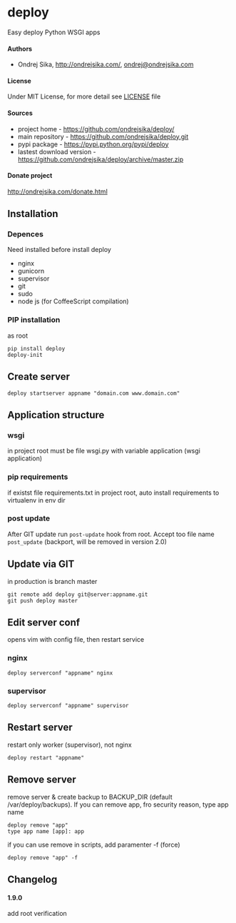deploy
======

Easy deploy Python WSGI apps

#### Authors

* Ondrej Sika, <http://ondrejsika.com/>, <ondrej@ondrejsika.com>

#### License

Under MIT License, for more detail see [LICENSE](LICENSE) file

#### Sources

* project home - <https://github.com/ondrejsika/deploy/>
* main repository - <https://github.com/ondrejsika/deploy.git>
* pypi package - <https://pypi.python.org/pypi/deploy>
* lastest download version - <https://github.com/ondrejsika/deploy/archive/master.zip>

#### Donate project

<http://ondrejsika.com/donate.html>

Installation
------------

### Depences

Need installed before install deploy

* nginx
* gunicorn
* supervisor
* git
* sudo
* node js (for CoffeeScript compilation)

### PIP installation

as root

    pip install deploy
    deploy-init


Create server
-------------

    deploy startserver appname "domain.com www.domain.com"

Application structure
---------------------

### wsgi
in project root must be file wsgi.py with variable application (wsgi application)

### pip requirements
if existst file requirements.txt in project root, auto install requirements to virtualenv in env dir

### post update

After GIT update run `post-update` hook from root. Accept too file name `post_update` (backport, will be removed in version 2.0)

Update via GIT
--------------

in production is branch master

    git remote add deploy git@server:appname.git
    git push deploy master

Edit server conf
----------------

opens vim with config file, then restart service

### nginx

    deploy serverconf "appname" nginx

### supervisor

    deploy serverconf "appname" supervisor

Restart server
--------------

restart only worker (supervisor), not nginx

    deploy restart "appname"


Remove server
-------------

remove server & create backup to BACKUP_DIR (default /var/deploy/backups). If you can remove app, fro security reason, type app name

    deploy remove "app"
    type app name [app]: app

if you can use remove in scripts, add paramenter -f (force)

    deploy remove "app" -f

Changelog
---------

#### 1.9.0

add root verification